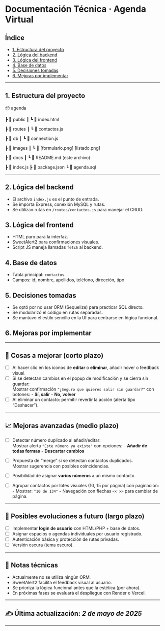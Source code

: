 # Documentación Técnica · Agenda Virtual

## Índice

- [1. Estructura del proyecto](#estructura-del-proyecto)
- [2. Lógica del backend](#lógica-del-backend)
- [3. Lógica del frontend](#lógica-del-frontend)
- [4. Base de datos](#base-de-datos)
- [5. Decisiones tomadas](#decisiones-tomadas)
- [6. Mejoras por implementar](#mejoras-por-implementar)

---

## 1. Estructura del proyecto

📦 agenda 

┣ 📂 public ┃ ┗ 📜 index.html 

┣ 📂 routes ┃ ┗ 📜 contactos.js 

┣ 📂 db ┃ ┗ 📜 connection.js 

┣ 📂 images ┃ ┗ 📜 [formulario.png] [listado.png]

┣ 📂 docs ┃ ┗ 📜 README.md (este archivo) 

┣ 📜 index.js ┣ 📜 package.json ┗ 📜 agenda.sql


---

## 2. Lógica del backend

- El archivo `index.js` es el punto de entrada.
- Se importa Express, conexión MySQL y rutas.
- Se utilizan rutas en `/routes/contactos.js` para manejar el CRUD.

## 3. Lógica del frontend

- HTML puro para la interfaz.
- SweetAlert2 para confirmaciones visuales.
- Script JS maneja llamadas `fetch` al backend.

## 4. Base de datos

- Tabla principal: `contactos`
- Campos: id, nombre, apellidos, teléfono, dirección, tipo

## 5. Decisiones tomadas

- Se optó por no usar ORM (Sequelize) para practicar SQL directo.
- Se modularizó el código en rutas separadas.
- Se mantuvo el estilo sencillo en la UI para centrarse en lógica funcional.

## 6. Mejoras por implementar


---

## 🧠 Cosas a mejorar (corto plazo)

- [ ] Al hacer clic en los iconos de **editar** o **eliminar**, añadir hover o feedback visual.
- [ ] Si se detectan cambios en el popup de modificación y se cierra sin guardar:  
      Mostrar confirmación `"¿Seguro que quieres salir sin guardar?"` con botones:
      - **Sí, salir**
      - **No, volver**
- [ ] Al eliminar un contacto: permitir revertir la acción (alerta tipo “Deshacer”).

---

## 📈 Mejoras avanzadas (medio plazo)

- [ ] Detectar número duplicado al añadir/editar:  
      Mostrar alerta `"Este número ya existe"` con opciones:
      - **Añadir de todas formas**
      - **Descartar cambios**

- [ ] Propuesta de “merge” si se detectan contactos duplicados.  
      Mostrar sugerencia con posibles coincidencias.

- [ ] Posibilidad de asignar **varios números** a un mismo contacto.

- [ ] Agrupar contactos por lotes visuales (10, 15 por página) con paginación:
      - Mostrar: `"10 de 134"`
      - Navegación con flechas `<< >>` para cambiar de página.

---

## 🔐 Posibles evoluciones a futuro (largo plazo)

- [ ] Implementar **login de usuario** con HTML/PHP + base de datos.
- [ ] Asignar espacios o agendas individuales por usuario registrado.
- [ ] Autenticación básica y protección de rutas privadas.
- [ ] Versión oscura (tema oscuro).

---

## 📌 Notas técnicas

- Actualmente no se utiliza ningún ORM.
- SweetAlert2 facilita el feedback visual al usuario.
- Se prioriza la lógica funcional antes que la estética (por ahora).
- En próximas fases se evaluará el despliegue con Render o Vercel.

---

## ✍️ Última actualización: _2 de mayo de 2025_

---

